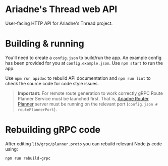 # Ariadne's Thread web API

User-facing HTTP API for Ariadne's Thread project.

# Building & running

You'll need to create a `config.json` to build/run the app. An example config has been provided for you at `config.example.json`. Use `npm start` to run the app.

Use `npm run apidoc` to rebuild API documentation and `npm run lint` to check the source code for code style issues.

> **Important:** For remote route generation to work correctly gRPC Route Planner Service must be launched first. That is, [Ariadne Router Planner](https://github.com/ariadnes-thread/ariadne-route-planner) server must be running on the relevant port (`config.json # routePlannerPort`).

# Rebuilding gRPC code

After editing `lib/grpc/planner.proto` you can rebuild relevant Node.js code using:

```bash
npm run rebuild-grpc
```